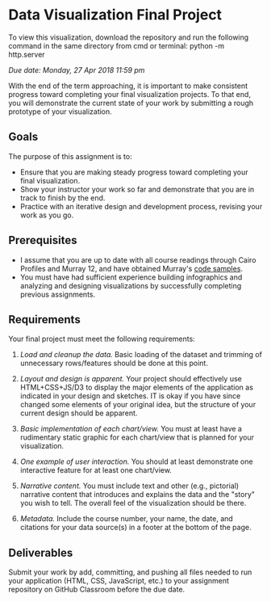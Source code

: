 # Data Visualization Final Project
To view this visualization, download the repository and run the following command in the same directory from cmd or terminal:
python -m http.server

_Due date: Monday, 27 Apr 2018 11:59 pm_

With the end of the term approaching, it is important to make consistent progress toward completing your final visualization projects. To that end, you will demonstrate the current state of your work by submitting a rough prototype of your visualization.

## Goals

The purpose of this assignment is to:

- Ensure that you are making steady progress toward completing your final visualization.
- Show your instructor your work so far and demonstrate that you are in track to finish by the end.
- Practice with an iterative design and development process, revising your work as you go.

## Prerequisites

* I assume that you are up to date with all course readings through Cairo Profiles and Murray 12, and have obtained Murray's [code samples](https://github.com/alignedleft/d3-book/archive/v2.0.3.zip).
* You must have had sufficient experience building infographics and analyzing and designing visualizations by successfully completing previous assignments.

## Requirements

Your final project must meet the following requirements:

1. _Load and cleanup the data._ Basic loading of the dataset and trimming of unnecessary rows/features should be done at this point.

2. _Layout and design is apparent._ Your project should effectively use HTML+CSS+JS/D3 to display the major elements of the application as indicated in your design and sketches. IT is okay if you have since changed some elements of your original idea, but the structure of your current design should be apparent.

3. _Basic implementation of each chart/view._ You must at least have a rudimentary static graphic for each chart/view that is planned for your visualization.

4. _One example of user interaction._ You should at least demonstrate one interactive feature for at least one chart/view.

4. _Narrative content._ You must include text and other (e.g., pictorial) narrative content that introduces and explains the data and the "story" you wish to tell. The overall feel of the visualization should be there.

5. _Metadata._ Include the course number, your name, the date, and citations for your data source(s) in a footer at the bottom of the page.

## Deliverables

Submit your work by add, committing, and pushing all files needed to run your application (HTML, CSS, JavaScript, etc.) to your assignment repository on GitHub Classroom before the due date.
